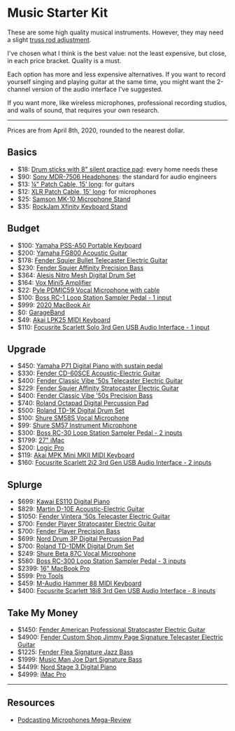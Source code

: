# Music Starter Kit

These are some high quality musical instruments. However, they may need a slight [truss rod adjustment](https://www.youtube.com/channel/UCdr6rJVSSx54ByuY5U2ohTQ "StewMac's guitar repair YouTube channel").

I've chosen what I think is the best value: not the least expensive, but close, in each price bracket. Quality is a must.

Each option has more and less expensive alternatives. If you want to record yourself singing and playing guitar at the same time, you might want the 2-channel version of the audio interface I've suggested.

If you want more, like wireless microphones, professional recording studios, and walls of sound, that requires your own research.

---

Prices are from April 8th, 2020, rounded to the nearest dollar.

## Basics
- $18: [Drum sticks with 8" silent practice pad](https://smile.amazon.com/dp/B07W6NXZ15): every home needs these
- $90: [Sony MDR-7506 Headphones](https://smile.amazon.com/dp/B000AJIF4E): the standard for audio engineers
- $13: [¼" Patch Cable, 15' long](https://smile.amazon.com/dp/B001RXSFME): for guitars
- $12: [XLR Patch Cable, 15' long](https://smile.amazon.com/dp/B00M090FDG): for microphones
- $25: [Samson MK-10 Microphone Stand](https://smile.amazon.com/dp/B01B15JPCQ)
- $35: [RockJam Xfinity Keyboard Stand](https://smile.amazon.com/dp/B01B15JPCQ)

## Budget
- $100: [Yamaha PSS-A50 Portable Keyboard](https://smile.amazon.com/dp/B07ZKY4J1G)
- $200: [Yamaha FG800 Acoustic Guitar](https://smile.amazon.com/dp/B01C92QHLC)
- $178: [Fender Squier Bullet Telecaster Electric Guitar](https://smile.amazon.com/dp/B07TFR8XBR)
- $230: [Fender Squier Affinity Precision Bass](https://smile.amazon.com/dp/B07B6PZG4L)
- $364: [Alesis Nitro Mesh Digital Drum Set](https://smile.amazon.com/dp/B07BW1XJGP)
- $164: [Vox Mini5 Amplifier](https://smile.amazon.com/dp/B00CD2PQKW)
- $22: [Pyle PDMIC59 Vocal Microphone with cable](https://smile.amazon.com/dp/B01B1JHEX4)
- $100: [Boss RC-1 Loop Station Sampler Pedal - 1 input](https://smile.amazon.com/dp/B00OB7K46I)
- $999: [2020 MacBook Air](https://www.apple.com/macbook-air/)
- $0: [GarageBand](https://www.apple.com/mac/garageband/)
- $49: [Akai LPK25 MIDI Keyboard](https://smile.amazon.com/dp/B002M8GBDI)
- $110: [Focusrite Scarlett Solo 3rd Gen USB Audio Interface - 1 input](https://smile.amazon.com/dp/B07QR6Z1JB)

## Upgrade
- $450: [Yamaha P71 Digital Piano with sustain pedal](https://smile.amazon.com/dp/B01N7WBESD)
- $330: [Fender CD-60SCE Acoustic-Electric Guitar](https://smile.amazon.com/dp/B07F39CHRZ)
- $400: [Fender Classic Vibe '50s Telecaster Electric Guitar](https://smile.amazon.com/dp/B07TFR8XBR)
- $229: [Fender Squier Affinity Stratocaster Electric Guitar](https://smile.amazon.com/dp/B07FYKN2RJ)
- $400: [Fender Classic Vibe '50s Precision Bass](https://smile.amazon.com/dp/B07T7XJXWK)
- $740: [Roland Octapad Digital Percussion Pad](https://smile.amazon.com/dp/B0089KQQNI)
- $500: [Roland TD-1K Digital Drum Set](https://smile.amazon.com/dp/B00OZNYIQA)
- $100: [Shure SM58S Vocal Microphone](https://smile.amazon.com/dp/B0000AQRSU)
- $99: [Shure SM57 Instrument Microphone](https://smile.amazon.com/dp/B000CZ0R3S)
- $300: [Boss RC-30 Loop Station Sampler Pedal - 2 inputs](https://smile.amazon.com/dp/B004J24YZ2)
- $1799: [27" iMac](https://www.apple.com/shop/buy-mac/imac/27-inch)
- $200: [Logic Pro](https://www.apple.com/logic-pro/)
- $119: [Akai MPK Mini MKII MIDI Keyboard](https://smile.amazon.com/dp/B002M8GBDI)
- $160: [Focusrite Scarlett 2i2 3rd Gen USB Audio Interface - 2 inputs](https://smile.amazon.com/dp/B07QR73T66)

## Splurge
- $699: [Kawai ES110 Digital Piano](https://smile.amazon.com/dp/B01N7WBESD)
- $829: [Martin D-10E Acoustic-Electric Guitar](https://smile.amazon.com/dp/B07MWY9JXR)
- $1050: [Fender Vintera '50s Telecaster Electric Guitar](https://smile.amazon.com/dp/B07TFR8XBR)
- $700: [Fender Player Stratocaster Electric Guitar](https://smile.amazon.com/dp/B07CTX2F5F)
- $700: [Fender Player Precision Bass](https://smile.amazon.com/dp/B07CTW4T7B)
- $699: [Nord Drum 3P Digital Percussion Pad](https://smile.amazon.com/dp/B01G7EFJ3U)
- $700: [Roland TD-1DMK Digital Drum Set](https://smile.amazon.com/dp/B07HC2ZMN4)
- $249: [Shure Beta 87C Vocal Microphone](https://smile.amazon.com/dp/B0002DVKZO)
- $580: [Boss RC-300 Loop Station Sampler Pedal - 3 inputs](https://smile.amazon.com/dp/B005P4NVJI)
- $2399: [16" MacBook Pro](https://www.apple.com/macbook-pro-16/)
- $599: [Pro Tools](https://www.avid.com/pro-tools)
- $459: [M-Audio Hammer 88 MIDI Keyboard](https://smile.amazon.com/dp/B0714D3DVN)
- $400: [Focusrite Scarlett 18i8 3rd Gen USB Audio Interface - 8 inputs](https://smile.amazon.com/dp/B07QQ2YTHN)

## Take My Money
- $1450: [Fender American Professional Stratocaster Electric Guitar](https://smile.amazon.com/dp/B01MTN0S02)
- $4900: [Fender Custom Shop Jimmy Page Signature Telecaster Electric Guitar](https://smile.amazon.com/dp/B01MTN0S02)
- $1225: [Fender Flea Signature Jazz Bass](https://smile.amazon.com/dp/B01HT2FFJ2)
- $1999: [Music Man Joe Dart Signature Bass](https://www.music-man.com/instruments/basses/joe-dart)
- $4499: [Nord Stage 3 Digital Piano](https://smile.amazon.com/dp/B07LGD741N)
- $4999: [iMac Pro](https://www.apple.com/imac-pro/)

---

## Resources
- [Podcasting Microphones Mega-Review](https://marco.org/podcasting-microphones)
